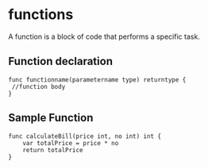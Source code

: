 # functions

A function is a block of code that performs a specific task. 

## Function declaration

```
func functionname(parametername type) returntype {  
 //function body
}
```

## Sample Function

```
func calculateBill(price int, no int) int {  
    var totalPrice = price * no
    return totalPrice
}
```